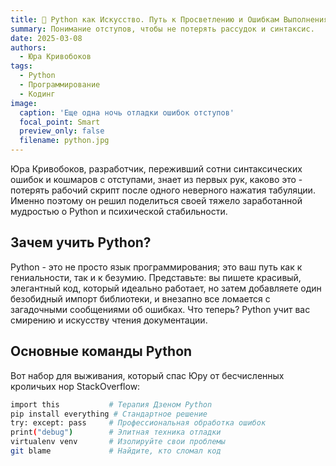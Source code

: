 ```yaml
---
title: 🐍 Python как Искусство. Путь к Просветлению и Ошибкам Выполнения
summary: Понимание отступов, чтобы не потерять рассудок и синтаксис.
date: 2025-03-08
authors:
  - Юра Кривобоков
tags:
  - Python
  - Программирование
  - Кодинг
image:
  caption: 'Еще одна ночь отладки ошибок отступов'
  focal_point: Smart
  preview_only: false
  filename: python.jpg
---
```


Юра Кривобоков, разработчик, переживший сотни синтаксических ошибок и кошмаров с отступами, знает из первых рук, каково это - потерять рабочий скрипт после одного неверного нажатия табуляции. Именно поэтому он решил поделиться своей тяжело заработанной мудростью о Python и психической стабильности.

## Зачем учить Python?

Python - это не просто язык программирования; это ваш путь как к гениальности, так и к безумию. Представьте: вы пишете красивый, элегантный код, который идеально работает, но затем добавляете один безобидный импорт библиотеки, и внезапно все ломается с загадочными сообщениями об ошибках. Что теперь? Python учит вас смирению и искусству чтения документации.

## Основные команды Python

Вот набор для выживания, который спас Юру от бесчисленных кроличьих нор StackOverflow:

```bash
import this           # Терапия Дзеном Python
pip install everything # Стандартное решение
try: except: pass     # Профессиональная обработка ошибок
print("debug")        # Элитная техника отладки
virtualenv venv       # Изолируйте свои проблемы
git blame             # Найдите, кто сломал код
